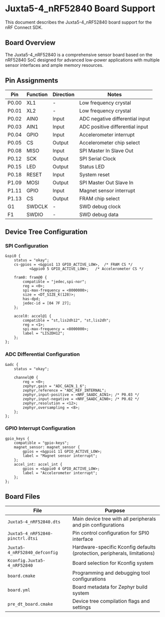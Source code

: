 # Juxta5-4_nRF52840 Board Support

This document describes the Juxta5-4_nRF52840 board support for the nRF Connect SDK.

## Board Overview

The Juxta5-4_nRF52840 is a comprehensive sensor board based on the nRF52840 SoC designed for advanced low-power applications with multiple sensor interfaces and ample memory resources.

## Pin Assignments

| Pin   | Function | Direction | Notes                                |
| ----- | -------- | --------- | ------------------------------------ |
| P0.00 | XL1      | -         | Low frequency crystal                |
| P0.01 | XL2      | -         | Low frequency crystal                |
| P0.02 | AIN0     | Input     | ADC negative differential input     |
| P0.03 | AIN1     | Input     | ADC positive differential input     |
| P0.04 | GPIO     | Input     | Accelerometer interrupt              |
| P0.05 | CS       | Output    | Accelerometer chip select            |
| P0.08 | MISO     | Input     | SPI Master In Slave Out              |
| P0.12 | SCK      | Output    | SPI Serial Clock                     |
| P0.15 | LED      | Output    | Status LED                           |
| P0.18 | RESET    | Input     | System reset                         |
| P1.09 | MOSI     | Output    | SPI Master Out Slave In              |
| P1.11 | GPIO     | Input     | Magnet sensor interrupt              |
| P1.13 | CS       | Output    | FRAM chip select                     |
| G1    | SWDCLK   | -         | SWD debug clock                      |
| F1    | SWDIO    | -         | SWD debug data                       |

## Device Tree Configuration

### SPI Configuration
```dts
&spi0 {
	status = "okay";
	cs-gpios = <&gpio1 13 GPIO_ACTIVE_LOW>,  /* FRAM CS */
		   <&gpio0 5 GPIO_ACTIVE_LOW>;   /* Accelerometer CS */
	
	fram0: fram@0 {
		compatible = "jedec,spi-nor";
		reg = <0>;
		spi-max-frequency = <8000000>;
		size = <DT_SIZE_K(128)>;
		has-dpd;
		jedec-id = [04 7F 27];
	};

	accel0: accel@1 {
		compatible = "st,lis2dh12", "st,lis2dh";
		reg = <1>;
		spi-max-frequency = <8000000>;
		label = "LIS2DH12";
	};
};
```

### ADC Differential Configuration
```dts
&adc {
	status = "okay";
	
	channel@0 {
		reg = <0>;
		zephyr,gain = "ADC_GAIN_1_6";
		zephyr,reference = "ADC_REF_INTERNAL";
		zephyr,input-positive = <NRF_SAADC_AIN1>; /* P0.03 */
		zephyr,input-negative = <NRF_SAADC_AIN0>; /* P0.02 */
		zephyr,resolution = <12>;
		zephyr,oversampling = <8>;
	};
};
```

### GPIO Interrupt Configuration
```dts
gpio_keys {
	compatible = "gpio-keys";
	magnet_sensor: magnet_sensor {
		gpios = <&gpio1 11 GPIO_ACTIVE_LOW>;
		label = "Magnet sensor interrupt";
	};
	accel_int: accel_int {
		gpios = <&gpio0 4 GPIO_ACTIVE_LOW>;
		label = "Accelerometer interrupt";
	};
};
```

## Board Files

| File | Purpose |
|------|---------|
| `Juxta5-4_nRF52840.dts` | Main device tree with all peripherals and pin configurations |
| `Juxta5-4_nRF52840-pinctrl.dtsi` | Pin control configuration for SPI0 interface |
| `Juxta5-4_nRF52840_defconfig` | Hardware-specific Kconfig defaults (protection, peripherals, limitations) |
| `Kconfig.Juxta5-4_nRF52840` | Board selection for Kconfig system |
| `board.cmake` | Programming and debugging tool configurations |
| `board.yml` | Board metadata for Zephyr build system |
| `pre_dt_board.cmake` | Device tree compilation flags and settings |
